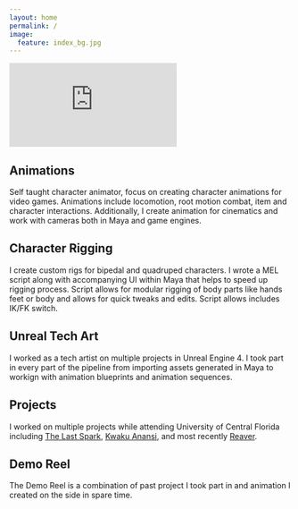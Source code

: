 ```yaml
---
layout: home
permalink: /
image:
  feature: index_bg.jpg
---
```


<iframe onload="this.width=screen.width;this.height=screen.height;" src="https://www.youtube-nocookie.com/embed/eJqufX-xZBU" frameborder="0" allow="accelerometer; autoplay; encrypted-media; gyroscope; picture-in-picture" allowfullscreen></iframe>

<div class="tiles">

<div class="tile">
  <h2 class="post-title">Animations</h2>
  <p class="post-excerpt">Self taught character animator, focus on creating character animations for video games. Animations include locomotion, root motion combat, item and character interactions. Additionally, I create animation for cinematics and work with cameras both in Maya and game engines.</p>
</div><!-- /.tile -->

<div class="tile">
  <h2 class="post-title">Character Rigging</h2>
  <p class="post-excerpt">I create custom rigs for bipedal and quadruped characters. I wrote a MEL script along with accompanying UI within Maya that helps to speed up rigging process. Script allows for modular rigging of body parts like hands feet or body and allows for quick tweaks and edits. Script allows includes IK/FK switch.</p>
</div><!-- /.tile -->

<div class="tile">
  <h2 class="post-title">Unreal Tech Art</h2>
  <p class="post-excerpt">I worked as a tech artist on multiple projects in Unreal Engine 4. I took part in every part of the pipeline from importing assets generated in Maya to workign with animation blueprints and animation sequences.</p>
</div><!-- /.tile -->

<div class="tile">
  <h2 class="post-title">Projects</h2>
  <p class="post-excerpt">I worked on multiple projects while attending University of Central Florida including <a href="http://www.umych.com/projects/last-spark/">The Last Spark</a>, <a href="http://www.umych.com/projects/anansi/">Kwaku Anansi</a>, and most recently <a href="http://www.umych.com/projects/reaver/">Reaver</a>.</p>
</div><!-- /.tile -->

</div><!-- /.tiles -->  

## Demo Reel



The Demo Reel is a combination of past project I took part in and animation I created on the side in spare time.
